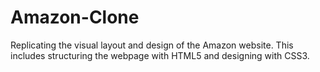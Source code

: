 # Amazon-Clone
Replicating the visual layout and design of the Amazon website. This includes structuring the webpage with HTML5 and designing with CSS3.
